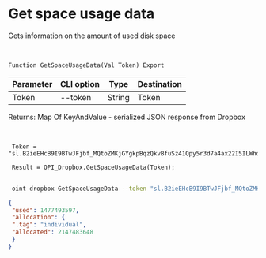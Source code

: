 ﻿---
sidebar_position: 5
---

# Get space usage data
 Gets information on the amount of used disk space


<br/>


`Function GetSpaceUsageData(Val Token) Export`

 | Parameter | CLI option | Type | Destination |
 |-|-|-|-|
 | Token | --token | String | Token |

 
 Returns: Map Of KeyAndValue - serialized JSON response from Dropbox

<br/>




```bsl title="Code example"
 Token = "sl.B2ieEHcB9I9BTwJFjbf_MQtoZMKjGYgkpBqzQkvBfuSz41Qpy5r3d7a4ax22I5ILWhd9KLbN5L...";
 
 Result = OPI_Dropbox.GetSpaceUsageData(Token);
```
	


```sh title="CLI command example"
 
 oint dropbox GetSpaceUsageData --token "sl.B2ieEHcB9I9BTwJFjbf_MQtoZMKjGYgkpBqzQkvBfuSz41Qpy5r3d7a4ax22I5ILWhd9KLbN5L..."

```

```json title="Result"
{
 "used": 1477493597,
 "allocation": {
 ".tag": "individual",
 "allocated": 2147483648
 }
}
```
